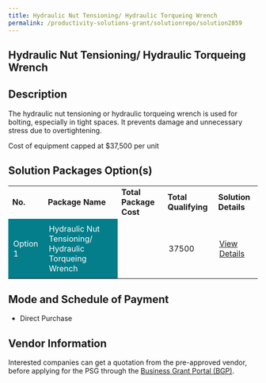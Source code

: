 ```yaml
---
title: Hydraulic Nut Tensioning/ Hydraulic Torqueing Wrench
permalink: /productivity-solutions-grant/solutionrepo/solution2859
---
```


## Hydraulic Nut Tensioning/ Hydraulic Torqueing Wrench

## Description

The hydraulic nut tensioning or hydraulic torqueing wrench is used for bolting, especially in tight spaces. It prevents damage and unnecessary stress due to overtightening. 

Cost of equipment capped at $37,500 per unit 

## Solution Packages Option(s)

<table>
<tr>
<td><b>No.</b></td>
<td><b>Package Name</b></td>
<td><b>Total Package Cost</b></td>
<td><b>Total Qualifying</b></td>
<td><b>Solution Details</b></td>
</tr>
<tr>
<td style='padding: 10px; background-color: #037E8A; color: #FFFFFF;'>Option 1</td>
<td style='padding: 10px; background-color: #037E8A; color: #FFFFFF;'>Hydraulic Nut Tensioning/ Hydraulic Torqueing Wrench</td>
<td style='padding: 10px;'></td>
<td style='padding: 10px;'>37500</td>
<td style='padding: 10px;'><a href='' target='_blank'>View Details</a></td>
</tr>
</table>

## Mode and Schedule of Payment

 - Direct Purchase

## Vendor Information

 

Interested companies can get a quotation from the pre-approved vendor, before applying for the PSG through the <a href='https://www.businessgrants.gov.sg/' target='_blank' rel='noopener'>Business Grant Portal (BGP)</a>.

<script src="/jquery/resize-tables.js"></script>
